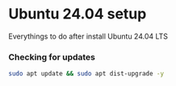 # Ubuntu 24.04 setup
Everythings to do after install Ubuntu 24.04 LTS

### Checking for updates
```bash
sudo apt update && sudo apt dist-upgrade -y
```